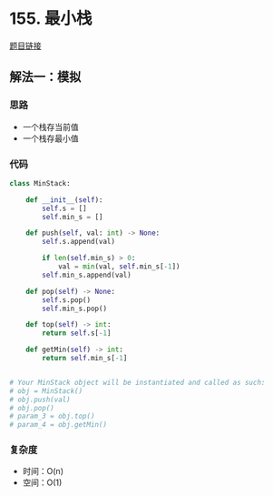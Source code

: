 # 155. 最小栈

[题目链接](https://leetcode.cn/problems/min-stack/description/)

## 解法一：模拟

### 思路

- 一个栈存当前值
- 一个栈存最小值

### 代码

```py
class MinStack:

    def __init__(self):
        self.s = []
        self.min_s = []

    def push(self, val: int) -> None:
        self.s.append(val)

        if len(self.min_s) > 0:
            val = min(val, self.min_s[-1])
        self.min_s.append(val)

    def pop(self) -> None:
        self.s.pop()
        self.min_s.pop()

    def top(self) -> int:
        return self.s[-1]

    def getMin(self) -> int:
        return self.min_s[-1]


# Your MinStack object will be instantiated and called as such:
# obj = MinStack()
# obj.push(val)
# obj.pop()
# param_3 = obj.top()
# param_4 = obj.getMin()
```

### 复杂度

- 时间：O(n)
- 空间：O(1)
